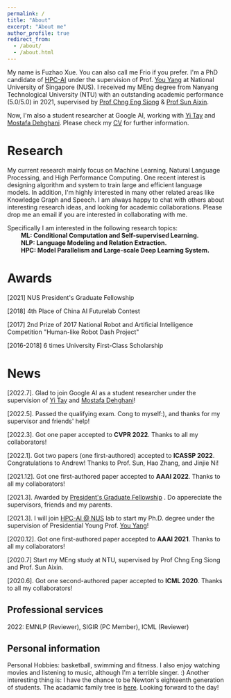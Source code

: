 ```yaml
---
permalink: /
title: "About"
excerpt: "About me"
author_profile: true
redirect_from: 
  - /about/
  - /about.html
---
```


My name is Fuzhao Xue. You can also call me Frio if you prefer. I'm a PhD candidate of [HPC-AI](https://ai.comp.nus.edu.sg/) under the supervision of Prof. [You Yang](https://www.comp.nus.edu.sg/~youy/) at National University of Singapore (NUS). I received my MEng degree from Nanyang Technological University (NTU) with an outstanding academic performance (5.0/5.0) in 2021, supervised by [Prof Chng Eng Siong](https://www3.ntu.edu.sg/home/aseschng/default.html/) & [Prof Sun Aixin](https://personal.ntu.edu.sg/axsun/). 

Now, I'm also a student researcher at Google AI, working with [Yi Tay](https://vanzytay.github.io/) and [Mostafa Dehghani](https://mostafadehghani.com/). Please check my [CV](/cv.pdf) for further information. 



Research
======
My current research mainly focus on Machine Learning, Natural Language Processing, and High Performance Computing. One recent interest is designing algorithm and system to train large and efficient language models. In addition, I'm highly interested in many other related areas like Knowledge Graph and Speech. I am always happy to chat with others about interesting research ideas, and looking for academic collaborations. Please drop me an email if you are interested in collaborating with me.  

Specifically I am interested in the following research topics:  
&nbsp;&nbsp;&nbsp;&nbsp;&nbsp;&nbsp;&nbsp;&nbsp;**ML: Conditional Computation and Self-supervised Learning.**   
&nbsp;&nbsp;&nbsp;&nbsp;&nbsp;&nbsp;&nbsp;&nbsp;**NLP: Language Modeling and Relation Extraction.**  
&nbsp;&nbsp;&nbsp;&nbsp;&nbsp;&nbsp;&nbsp;&nbsp;**HPC: Model Parallelism and Large-scale Deep Learning System.**  




Awards
======
\[2021] NUS President's Graduate Fellowship

\[2018] 4th Place of China AI Futurelab Contest

\[2017] 2nd Prize of 2017 National Robot and Artificial Intelligence Competition "Human-like Robot Dash Project"

\[2016-2018] 6 times University First-Class Scholarship 

News
======
\[2022.7]. Glad to join Google AI as a student researcher under the supervision of [Yi Tay](https://vanzytay.github.io/) and [Mostafa Dehghani](https://mostafadehghani.com/)!

\[2022.5]. Passed the qualifying exam. Cong to myself:), and thanks for my supervisor and friends' help! 

\[2022.3]. Got one paper accepted to **CVPR 2022**. Thanks to all my collaborators!

\[2022.1]. Got two papers (one first-authored) accepted to **ICASSP 2022**. Congratulations to Andrew! Thanks to Prof. Sun, Hao Zhang, and Jinjie Ni!

\[2021.12]. Got one first-authored paper accepted to **AAAI 2022**. Thanks to all my collaborators!

\[2021.3]. Awarded by [President's Graduate Fellowship](https://www.nus.edu.sg/registrar/prospective-students/graduate/scholarship/president-s-graduate-fellowship-(pgf)) . Do appereciate the supervisors, friends and my parents. 

\[2021.3]. I will join [HPC-AI @ NUS](https://ai.comp.nus.edu.sg/) lab to start my Ph.D. degree under the supervision of Presidential Young Prof. [You Yang](https://www.comp.nus.edu.sg/~youy/)!

\[2020.12]. Got one first-authored paper accepted to **AAAI 2021**. Thanks to all my collaborators!

\[2020.7] Start my MEng study at NTU, supervised by Prof Chng Eng Siong and Prof. Sun Aixin.  

\[2020.6]. Got one second-authored paper accepted to **ICML 2020**. Thanks to all my collaborators!

Professional services
------
2022: EMNLP (Reviewer), SIGIR (PC Member), ICML (Reviewer)

Personal information
------
Personal Hobbies: basketball, swimming and fitness. I also enjoy watching movies and listening to music, although I'm a terrible singer. :)
Another interesting thing is: I have the chance to be Newton's eighteenth generation of students. The acadamic family tree is [here](/AcademicFamilyTree.pdf). Looking forward to the day!
